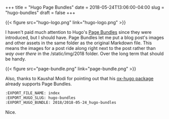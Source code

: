 +++
title = "Hugo Page Bundles"
date = 2018-05-24T13:06:00-04:00
slug = "hugo-bundles"
draft = false
+++

{{< figure src="hugo-logo.png" link="hugo-logo.png" >}}

I haven't paid much attention to Hugo's [Page Bundles](http://gohugo.io/content-management/page-bundles/) since they were introduced,
but I should have. Page Bundles let me put a blog post's images and other
assets in the same folder as the original Markdown file. This means the images
for a post ride along right next to the post rather than _way over there_ in the
/static/img/2018 folder. Over the long term that should be handy.

{{< figure src="page-bundle.png" link="page-bundle.png" >}}

Also, thanks to Kaushal Modi for pointing out that his [ox-hugo package](https://github.com/kaushalmodi/ox-hugo/) already supports
Page Bundles.

```org
:EXPORT_FILE_NAME: index
:EXPORT_HUGO_SLUG: hugo-bundles
:EXPORT_HUGO_BUNDLE: 2018/2018-05-24_hugo-bundles
```

Nice.
